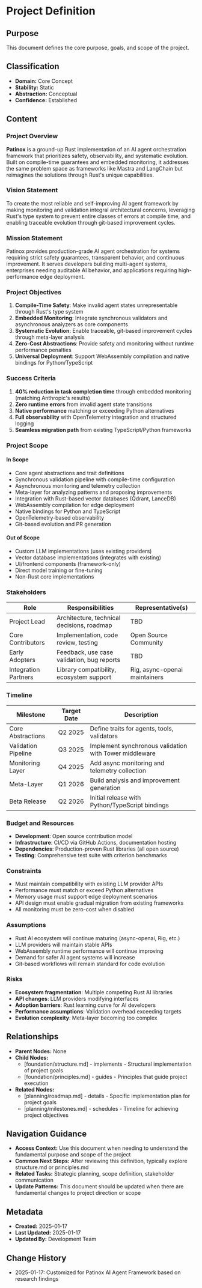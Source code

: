 # Project Definition

## Purpose
This document defines the core purpose, goals, and scope of the project.

## Classification
- **Domain:** Core Concept
- **Stability:** Static
- **Abstraction:** Conceptual
- **Confidence:** Established

## Content

### Project Overview

**Patinox** is a ground-up Rust implementation of an AI agent orchestration framework that prioritizes safety, observability, and systematic evolution. Built on compile-time guarantees and embedded monitoring, it addresses the same problem space as frameworks like Mastra and LangChain but reimagines the solutions through Rust's unique capabilities.

### Vision Statement

To create the most reliable and self-improving AI agent framework by making monitoring and validation integral architectural concerns, leveraging Rust's type system to prevent entire classes of errors at compile time, and enabling traceable evolution through git-based improvement cycles.

### Mission Statement

Patinox provides production-grade AI agent orchestration for systems requiring strict safety guarantees, transparent behavior, and continuous improvement. It serves developers building multi-agent systems, enterprises needing auditable AI behavior, and applications requiring high-performance edge deployment.

### Project Objectives

1. **Compile-Time Safety**: Make invalid agent states unrepresentable through Rust's type system
2. **Embedded Monitoring**: Integrate synchronous validators and asynchronous analyzers as core components
3. **Systematic Evolution**: Enable traceable, git-based improvement cycles through meta-layer analysis
4. **Zero-Cost Abstractions**: Provide safety and monitoring without runtime performance penalties
5. **Universal Deployment**: Support WebAssembly compilation and native bindings for Python/TypeScript

### Success Criteria

1. **40% reduction in task completion time** through embedded monitoring (matching Anthropic's results)
2. **Zero runtime errors** from invalid agent state transitions
3. **Native performance** matching or exceeding Python alternatives
4. **Full observability** with OpenTelemetry integration and structured logging
5. **Seamless migration path** from existing TypeScript/Python frameworks

### Project Scope

#### In Scope

- Core agent abstractions and trait definitions
- Synchronous validation pipeline with compile-time configuration
- Asynchronous monitoring and telemetry collection
- Meta-layer for analyzing patterns and proposing improvements
- Integration with Rust-based vector databases (Qdrant, LanceDB)
- WebAssembly compilation for edge deployment
- Native bindings for Python and TypeScript
- OpenTelemetry-based observability
- Git-based evolution and PR generation

#### Out of Scope

- Custom LLM implementations (uses existing providers)
- Vector database implementations (integrates with existing)
- UI/frontend components (framework-only)
- Direct model training or fine-tuning
- Non-Rust core implementations

### Stakeholders

| Role | Responsibilities | Representative(s) |
|------|-----------------|-------------------|
| Project Lead | Architecture, technical decisions, roadmap | TBD |
| Core Contributors | Implementation, code review, testing | Open Source Community |
| Early Adopters | Feedback, use case validation, bug reports | TBD |
| Integration Partners | Library compatibility, ecosystem support | Rig, async-openai maintainers |

### Timeline

| Milestone | Target Date | Description |
|-----------|------------|-------------|
| Core Abstractions | Q2 2025 | Define traits for agents, tools, validators |
| Validation Pipeline | Q3 2025 | Implement synchronous validation with Tower middleware |
| Monitoring Layer | Q4 2025 | Add async monitoring and telemetry collection |
| Meta-Layer | Q1 2026 | Build analysis and improvement generation |
| Beta Release | Q2 2026 | Initial release with Python/TypeScript bindings |

### Budget and Resources

- **Development**: Open source contribution model
- **Infrastructure**: CI/CD via GitHub Actions, documentation hosting
- **Dependencies**: Production-proven Rust libraries (all open source)
- **Testing**: Comprehensive test suite with criterion benchmarks

### Constraints

- Must maintain compatibility with existing LLM provider APIs
- Performance must match or exceed Python alternatives
- Memory usage must support edge deployment scenarios
- API design must enable gradual migration from existing frameworks
- All monitoring must be zero-cost when disabled

### Assumptions

- Rust AI ecosystem will continue maturing (async-openai, Rig, etc.)
- LLM providers will maintain stable APIs
- WebAssembly runtime performance will continue improving
- Demand for safer AI agent systems will increase
- Git-based workflows will remain standard for code evolution

### Risks

- **Ecosystem fragmentation**: Multiple competing Rust AI libraries
- **API changes**: LLM providers modifying interfaces
- **Adoption barriers**: Rust learning curve for AI developers
- **Performance assumptions**: Validation overhead exceeding targets
- **Evolution complexity**: Meta-layer becoming too complex

## Relationships
- **Parent Nodes:** None
- **Child Nodes:** 
  - [foundation/structure.md] - implements - Structural implementation of project goals
  - [foundation/principles.md] - guides - Principles that guide project execution
- **Related Nodes:** 
  - [planning/roadmap.md] - details - Specific implementation plan for project goals
  - [planning/milestones.md] - schedules - Timeline for achieving project objectives

## Navigation Guidance
- **Access Context:** Use this document when needing to understand the fundamental purpose and scope of the project
- **Common Next Steps:** After reviewing this definition, typically explore structure.md or principles.md
- **Related Tasks:** Strategic planning, scope definition, stakeholder communication
- **Update Patterns:** This document should be updated when there are fundamental changes to project direction or scope

## Metadata
- **Created:** 2025-01-17
- **Last Updated:** 2025-01-17
- **Updated By:** Development Team

## Change History
- 2025-01-17: Customized for Patinox AI Agent Framework based on research findings
